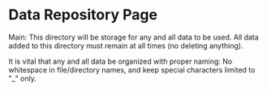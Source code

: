 # Data Repository Page
Main: This directory will be storage for any and all data to be used. All data added to this directory must remain at all times (no deleting anything).

It is vital that any and all data be organized with proper naming: No whitespace in file/directory names, and keep special characters limited to "_" only.

